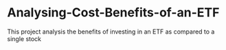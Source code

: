 # Analysing-Cost-Benefits-of-an-ETF
This project analysis the benefits of investing in an ETF as compared to a single stock
